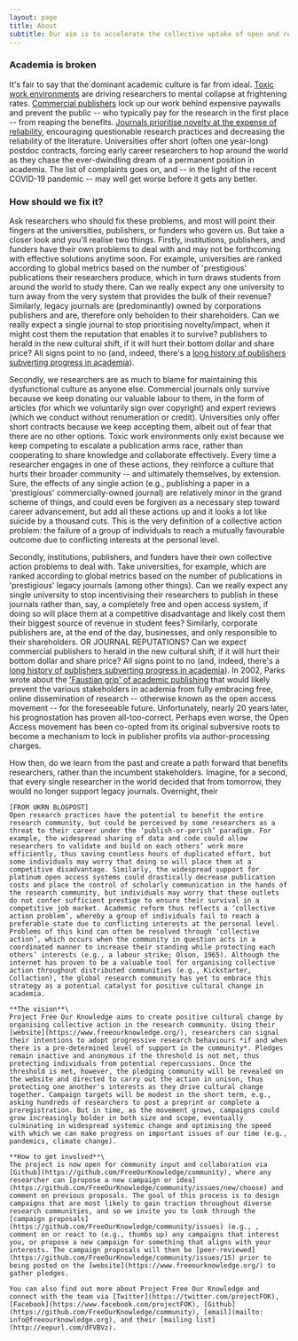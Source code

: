 ```yaml
---
layout: page
title: About
subtitle: Our aim is to accelerate the collective uptake of open and reproducible research practices in academia
---
```


### Academia is broken
It's fair to say that the dominant academic culture is far from ideal. [Toxic work environments]((https://www.theguardian.com/higher-education-network/2018/may/18/academia-exploitation-university-mental-health-professors-plagiarism)) are driving researchers to mental collapse at frightening rates. [Commercial publishers](https://journals.plos.org/plosone/article?id=10.1371/journal.pone.0127502) lock up our work behind expensive paywalls and prevent the public -- who typically pay for the research in the first place -- from reaping the benefits. [Journals prioritise novelty at the expense of reliability](https://journals.plos.org/plosbiology/article?id=10.1371/journal.pbio.3000117), encouraging questionable research practices and decreasing the reliability of the literature. Universities offer short (often one year-long) postdoc contracts, forcing early career researchers to hop around the world as they chase the ever-dwindling dream of a permanent position in academia. The list of complaints goes on, and -- in the light of the recent COVID-19 pandemic -- may well get worse before it gets any better.

### How should we fix it?
Ask researchers who should fix these problems, and most will point their fingers at the universities, publishers, or funders who govern us. But take a closer look and you'll realise two things. Firstly, institutions, publishers, and funders have their own problems to deal with and may not be forthcoming with effective solutions anytime soon. For example, universities are ranked according to global metrics based on the number of 'prestigious' publications their researchers produce, which in turn draws students from around the world to study there. Can we really expect any one university to turn away from the very system that provides the bulk of their revenue? Similarly, legacy journals are (predominantly) owned by corporations publishers and are, therefore only beholden to their shareholders. Can we really expect a single journal to stop prioritising novelty/impact, when it might cost them the reputation that enables it to survive? publishers to herald in the new cultural shift, if it will hurt their bottom dollar and share price? All signs point to no (and, indeed, there's a [long history of publishers subverting progress in academia](https://en.wikipedia.org/wiki/The_Cost_of_Knowledge)).

Secondly, we researchers are as much to blame for maintaining this dysfunctional culture as anyone else. Commercial journals only survive because we keep donating our valuable labour to them, in the form of articles (for which we voluntarily sign over copyright) and expert reviews (which we conduct without renumeration or credit). Universities only offer short contracts because we keep accepting them, albeit out of fear that there are no other options. Toxic work environments only exist because we keep competing to escalate a publication arms race, rather than cooperating to share knowledge and collaborate effectively. Every time a researcher engages in one of these actions, they reinforce a culture that hurts their broader community -- and ultimately themselves, by extension. Sure, the effects of any single action (e.g., publishing a paper in a 'prestigious' commercially-owned journal) are relatively minor in the grand scheme of things, and could even be forgiven as a necessary step toward career advancement, but add all these actions up and it looks a lot like suicide by a thousand cuts. This is the very definition of a collective action problem: the failure of a group of individuals to reach a mutually favourable outcome due to conflicting interests at the personal level. 

Secondly, institutions, publishers, and funders have their own collective action problems to deal with. Take universities, for example, which are ranked according to global metrics based on the number of publications in 'prestigious' legacy journals (among other things). Can we really expect any single university to stop incentivising their researchers to publish in these journals rather than, say, a completely free and open access system, if doing so will place them at a competitive disadvantage and likely cost them their biggest source of revenue in student fees? Similarly, corporate publishers are, at the end of the day, businesses, and only responsible to their shareholders. OR JOURNAL REPUTATIONS? Can we expect commercial publishers to herald in the new cultural shift, if it will hurt their bottom dollar and share price? All signs point to no (and, indeed, there's a [long history of publishers subverting progress in academia](https://en.wikipedia.org/wiki/The_Cost_of_Knowledge)). In 2002, Parks wrote about the ['Faustian grip' of academic publishing](https://doi.org/10.1080/1350178022000015122) that would likely prevent the various stakeholders in academia from fully embracing free, online dissemination of research -- otherwise known as the open access movement -- for the foreseeable future. Unfortunately, nearly 20 years later, his prognostation has proven all-too-correct. Perhaps even worse, the Open Access movement has been co-opted from its original subversive roots to become a mechanism to lock in publisher profits via author-processing charges.

How then, do we learn from the past and create a path forward that benefits researchers, rather than the incumbent stakeholders. Imagine, for a second, that every single researcher in the world decided that from tomorrow, they would no longer support legacy journals. Overnight, their  

~~~~~
[FROM UKRN BLOGPOST]
Open research practices have the potential to benefit the entire research community, but could be perceived by some researchers as a threat to their career under the ‘publish-or-perish’ paradigm. For example, the widespread sharing of data and code could allow researchers to validate and build on each others’ work more efficiently, thus saving countless hours of duplicated effort, but some individuals may worry that doing so will place them at a competitive disadvantage. Similarly, the widespread support for platinum open access systems could drastically decrease publication costs and place the control of scholarly communication in the hands of the research community, but individuals may worry that these outlets do not confer sufficient prestige to ensure their survival in a competitive job market. Academic reform thus reflects a ‘collective action problem’, whereby a group of individuals fail to reach a preferable state due to conflicting interests at the personal level. Problems of this kind can often be resolved through ‘collective action’, which occurs when the community in question acts in a coordinated manner to increase their standing while protecting each others’ interests (e.g., a labour strike; Olson, 1965). Although the internet has proven to be a valuable tool for organising collective action throughout distributed communities (e.g., Kickstarter, Collaction), the global research community has yet to embrace this strategy as a potential catalyst for positive cultural change in academia. 

**The vision**\
Project Free Our Knowledge aims to create positive cultural change by organising collective action in the research community. Using their [website](https://www.freeourknowledge.org/), researchers can signal their intentions to adopt progressive research behaviours *if and when there is a pre-determined level of support in the community*. Pledges remain inactive and anonymous if the threshold is not met, thus protecting individuals from potential repercussions. Once the threshold is met, however, the pledging community will be revealed on the website and directed to carry out the action in unison, thus protecting one another's interests as they drive cultural change together. Campaign targets will be modest in the short term, e.g., asking hundreds of researchers to post a preprint or complete a preregistration. But in time, as the movement grows, campaigns could grow increasingly bolder in both size and scope, eventually culminating in widespread systemic change and optimising the speed with which we can make progress on important issues of our time (e.g., pandemics, climate change).

**How to get involved**\
The project is now open for community input and collaboration via [Github](https://github.com/FreeOurKnowledge/community), where any researcher can [propose a new campaign or idea](https://github.com/FreeOurKnowledge/community/issues/new/choose) and comment on previous proposals. The goal of this process is to design campaigns that are most likely to gain traction throughout diverse research communities, and so we invite you to look through the [campaign proposals](https://github.com/FreeOurKnowledge/community/issues) (e.g., , comment on or react to (e.g., thumbs up) any campaigns that interest you, or propose a new campaign for something that aligns with your interests. The campaign proposals will then be [peer-reviewed](https://github.com/FreeOurKnowledge/community/issues/15) prior to being posted on the [website](https://www.freeourknowledge.org/) to gather pledges.

You can also find out more about Project Free Our Knowledge and connect with the team via [Twitter](https://twitter.com/projectFOK), [Facebook](https://www.facebook.com/projectFOK), [Github](https://github.com/FreeOurKnowledge/community), [email](mailto: info@freeourknowledge.org), and their [mailing list](http://eepurl.com/dFVBVz). 
